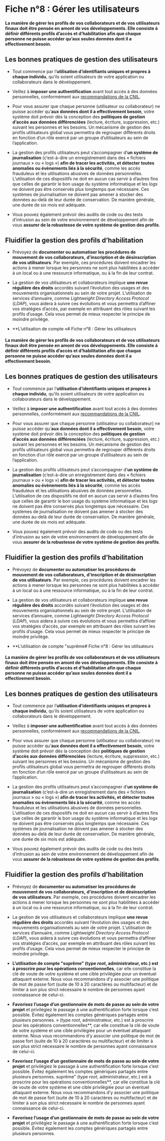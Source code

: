 # Fiche n°8 : Gérer les utilisateurs

#### La manière de gérer les profils de vos collaborateurs et de vos utilisateurs finaux doit être pensée en amont de vos développements. Elle consiste à définir différents profils d’accès et d’habilitation afin que chaque personne ne puisse accéder qu’aux seules données dont il a effectivement besoin.


## Les bonnes pratiques de gestion des utilisateurs

* Tout commence par l’**utilisation d’identifiants uniques et propres à chaque individu**, qu’ils soient utilisateurs de votre application ou collaborateurs dans le développement.

* Veillez à **imposer une authentification** avant tout accès à des données personnelles, conformément aux [recommandations de la CNIL](https://www.cnil.fr/fr/mots-de-passe-des-recommandations-de-securite-minimales-pour-les-entreprises-et-les-particuliers).

* Pour vous assurer que chaque personne (utilisateur ou collaborateur) ne puisse accéder qu’**aux données dont il a effectivement besoin**, votre système doit prévoir dès la conception des **politiques de gestion d’accès aux données différenciées** (lecture, écriture, suppression, etc.) suivant les personnes et les besoins. Un mécanisme de gestion des profils utilisateurs global vous permettra de regrouper différents droits en fonction d’un rôle exercé par un groupe d’utilisateurs au sein de l’application.

* La gestion des profils utilisateurs peut s’accompagner d’**un système de journalisation** (c’est-à-dire un enregistrement dans des « fichiers journaux » ou « logs ») **afin de tracer les activités, et détecter toutes anomalies ou évènements liés à la sécurité**, comme les accès frauduleux et les utilisations abusives de données personnelles. L’utilisation de ces dispositifs ne doit en aucun cas servir à d’autres fins que celles de garantir le bon usage du système informatique et les _logs_ ne doivent pas être conservés plus longtemps que nécessaire. Ces systèmes de journalisation ne doivent pas amener à stocker des données au-delà de leur durée de conservation. De manière générale, une durée de six mois est adéquate.

* Vous pouvez également prévoir des audits de code ou des tests d’intrusion au sein de votre environnement de développement afin de vous **assurer de la robustesse de votre système de gestion des profils**.

## Fluidifier la gestion des profils d’habilitation

* Prévoyez de **documenter ou automatiser les procédures de mouvement de vos collaborateurs,** **d’inscription et de désinscription de vos utilisateurs**. Par exemple, ces procédures doivent encadrer les actions à mener lorsque les personnes ne sont plus habilitées à accéder à un local ou à une ressource informatique, ou à la fin de leur contrat.

* La gestion de vos utilisateurs et collaborateurs implique **une revue régulière des droits** accordés suivant l’évolution des usages et des mouvements organisationnels au sein de votre projet. L’utilisation de services d’annuaire, comme _Lightweight Directory Access Protocol_ (_LDAP_), vous aidera à suivre ces évolutions et vous permettra d’affiner vos stratégies d’accès, par exemple en attribuant des rôles suivant les profils d’usage. Cela vous permet de mieux respecter le principe de moindre privilège.


* **L’utilisation de compte «# Fiche n°8 : Gérer les utilisateurs

#### La manière de gérer les profils de vos collaborateurs et de vos utilisateurs finaux doit être pensée en amont de vos développements. Elle consiste à définir différents profils d’accès et d’habilitation afin que chaque personne ne puisse accéder qu’aux seules données dont il a effectivement besoin.


## Les bonnes pratiques de gestion des utilisateurs

* Tout commence par l’**utilisation d’identifiants uniques et propres à chaque individu**, qu’ils soient utilisateurs de votre application ou collaborateurs dans le développement.

* Veillez à **imposer une authentification** avant tout accès à des données personnelles, conformément aux [recommandations de la CNIL](https://www.cnil.fr/fr/mots-de-passe-des-recommandations-de-securite-minimales-pour-les-entreprises-et-les-particuliers).

* Pour vous assurer que chaque personne (utilisateur ou collaborateur) ne puisse accéder qu’**aux données dont il a effectivement besoin**, votre système doit prévoir dès la conception des **politiques de gestion d’accès aux données différenciées** (lecture, écriture, suppression, etc.) suivant les personnes et les besoins. Un mécanisme de gestion des profils utilisateurs global vous permettra de regrouper différents droits en fonction d’un rôle exercé par un groupe d’utilisateurs au sein de l’application.

* La gestion des profils utilisateurs peut s’accompagner d’**un système de journalisation** (c’est-à-dire un enregistrement dans des « fichiers journaux » ou « logs ») **afin de tracer les activités, et détecter toutes anomalies ou évènements liés à la sécurité**, comme les accès frauduleux et les utilisations abusives de données personnelles. L’utilisation de ces dispositifs ne doit en aucun cas servir à d’autres fins que celles de garantir le bon usage du système informatique et les _logs_ ne doivent pas être conservés plus longtemps que nécessaire. Ces systèmes de journalisation ne doivent pas amener à stocker des données au-delà de leur durée de conservation. De manière générale, une durée de six mois est adéquate.

* Vous pouvez également prévoir des audits de code ou des tests d’intrusion au sein de votre environnement de développement afin de vous **assurer de la robustesse de votre système de gestion des profils**.

## Fluidifier la gestion des profils d’habilitation

* Prévoyez de **documenter ou automatiser les procédures de mouvement de vos collaborateurs,** **d’inscription et de désinscription de vos utilisateurs**. Par exemple, ces procédures doivent encadrer les actions à mener lorsque les personnes ne sont plus habilitées à accéder à un local ou à une ressource informatique, ou à la fin de leur contrat.

* La gestion de vos utilisateurs et collaborateurs implique **une revue régulière des droits** accordés suivant l’évolution des usages et des mouvements organisationnels au sein de votre projet. L’utilisation de services d’annuaire, comme _Lightweight Directory Access Protocol_ (_LDAP_), vous aidera à suivre ces évolutions et vous permettra d’affiner vos stratégies d’accès, par exemple en attribuant des rôles suivant les profils d’usage. Cela vous permet de mieux respecter le principe de moindre privilège.


* **L’utilisation de compte "suprême# Fiche n°8 : Gérer les utilisateurs

#### La manière de gérer les profils de vos collaborateurs et de vos utilisateurs finaux doit être pensée en amont de vos développements. Elle consiste à définir différents profils d’accès et d’habilitation afin que chaque personne ne puisse accéder qu’aux seules données dont il a effectivement besoin.


## Les bonnes pratiques de gestion des utilisateurs

* Tout commence par l’**utilisation d’identifiants uniques et propres à chaque individu**, qu’ils soient utilisateurs de votre application ou collaborateurs dans le développement.

* Veillez à **imposer une authentification** avant tout accès à des données personnelles, conformément aux [recommandations de la CNIL](https://www.cnil.fr/fr/mots-de-passe-des-recommandations-de-securite-minimales-pour-les-entreprises-et-les-particuliers).

* Pour vous assurer que chaque personne (utilisateur ou collaborateur) ne puisse accéder qu’**aux données dont il a effectivement besoin**, votre système doit prévoir dès la conception des **politiques de gestion d’accès aux données différenciées** (lecture, écriture, suppression, etc.) suivant les personnes et les besoins. Un mécanisme de gestion des profils utilisateurs global vous permettra de regrouper différents droits en fonction d’un rôle exercé par un groupe d’utilisateurs au sein de l’application.

* La gestion des profils utilisateurs peut s’accompagner d’**un système de journalisation** (c’est-à-dire un enregistrement dans des « fichiers journaux » ou « logs ») **afin de tracer les activités, et détecter toutes anomalies ou évènements liés à la sécurité**, comme les accès frauduleux et les utilisations abusives de données personnelles. L’utilisation de ces dispositifs ne doit en aucun cas servir à d’autres fins que celles de garantir le bon usage du système informatique et les _logs_ ne doivent pas être conservés plus longtemps que nécessaire. Ces systèmes de journalisation ne doivent pas amener à stocker des données au-delà de leur durée de conservation. De manière générale, une durée de six mois est adéquate.

* Vous pouvez également prévoir des audits de code ou des tests d’intrusion au sein de votre environnement de développement afin de vous **assurer de la robustesse de votre système de gestion des profils**.

## Fluidifier la gestion des profils d’habilitation

* Prévoyez de **documenter ou automatiser les procédures de mouvement de vos collaborateurs,** **d’inscription et de désinscription de vos utilisateurs**. Par exemple, ces procédures doivent encadrer les actions à mener lorsque les personnes ne sont plus habilitées à accéder à un local ou à une ressource informatique, ou à la fin de leur contrat.

* La gestion de vos utilisateurs et collaborateurs implique **une revue régulière des droits** accordés suivant l’évolution des usages et des mouvements organisationnels au sein de votre projet. L’utilisation de services d’annuaire, comme _Lightweight Directory Access Protocol_ (_LDAP_), vous aidera à suivre ces évolutions et vous permettra d’affiner vos stratégies d’accès, par exemple en attribuant des rôles suivant les profils d’usage. Cela vous permet de mieux respecter le principe de moindre privilège.


* **L’utilisation de compte "suprême" (type _root_, administrateur, etc.) est à proscrire pour les opérations conventionnelles**, car elle constitue la clé de voute de votre système et une cible privilégiée pour un éventuel attaquant externe. Nous vous recommandons d’y associer une politique de mot de passe fort (suite de 10 à 20 caractères ou multifacteur) et de limiter à son plus strict nécessaire le nombre de personnes ayant connaissance de celui-ci.


* **Favorisez l’usage d’un gestionnaire de mots de passe au sein de votre projet** et privilégiez le passage à une authentification forte lorsque c’est possible. Évitez également les comptes génériques partagés entre plusieurs personnes.
» (type _root_, administrateur, etc.) est à proscrire pour les opérations conventionnelles**, car elle constitue la clé de voute de votre système et une cible privilégiée pour un éventuel attaquant externe. Nous vous recommandons d’y associer une politique de mot de passe fort (suite de 10 à 20 caractères ou multifacteur) et de limiter à son plus strict nécessaire le nombre de personnes ayant connaissance de celui-ci.


* **Favorisez l’usage d’un gestionnaire de mots de passe au sein de votre projet** et privilégiez le passage à une authentification forte lorsque c’est possible. Évitez également les comptes génériques partagés entre plusieurs personnes.
suprême" (type _root_, administrateur, etc.) est à proscrire pour les opérations conventionnelles**, car elle constitue la clé de voute de votre système et une cible privilégiée pour un éventuel attaquant externe. Nous vous recommandons d’y associer une politique de mot de passe fort (suite de 10 à 20 caractères ou multifacteur) et de limiter à son plus strict nécessaire le nombre de personnes ayant connaissance de celui-ci.


* **Favorisez l’usage d’un gestionnaire de mots de passe au sein de votre projet** et privilégiez le passage à une authentification forte lorsque c’est possible. Évitez également les comptes génériques partagés entre plusieurs personnes.
